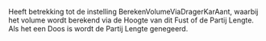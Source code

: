 Heeft betrekking tot de instelling BerekenVolumeViaDragerKarAant, waarbij het volume wordt berekend via de Hoogte van dit Fust of de Partij Lengte. Als het een Doos is wordt de Partij Lengte genegeerd.
